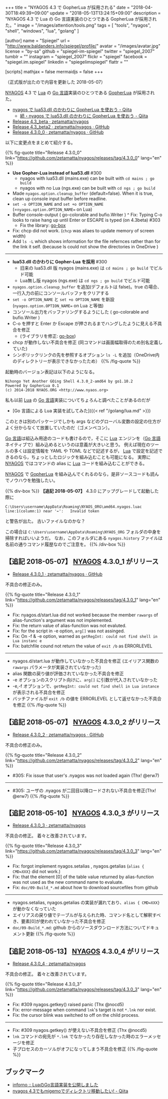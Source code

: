 +++
title = "NYAGOS 4.3 で GopherLua が採用される"
date = "2018-04-30T18:49:39+09:00"
update = "2018-05-13T13:24:15+09:00"
description = "NYAGOS 4.3 で Lua の Go 言語実装のひとつである GopherLua が採用された。"
image = "/images/attention/tools.png"
tags  = [ "tools", "nyagos", "shell", "windows", "lua", "golang" ]

[author]
  name      = "Spiegel"
  url       = "http://www.baldanders.info/spiegel/profile/"
  avatar    = "/images/avatar.jpg"
  license   = "by-sa"
  github    = "spiegel-im-spiegel"
  twitter   = "spiegel_2007"
  tumblr    = ""
  instagram = "spiegel_2007"
  flickr    = "spiegel"
  facebook  = "spiegel.im.spiegel"
  linkedin  = "spiegelimspiegel"
  flattr    = ""

[scripts]
  mathjax = false
  mermaidjs = false
+++

（正式版が出たので内容を更新した 2018-05-07）

[NYAGOS] 4.3 で [Lua] の [Go 言語]実装のひとつである [GopherLua] が採用された。

- [nyagos で lua53.dll のかわりに GopherLua を使おう - Qiita](https://qiita.com/zetamatta/items/112484eb7fdae87830a0)
    - [続・nyagos で lua53.dll のかわりに GopherLua を使おう - Qiita](https://qiita.com/zetamatta/items/18597ed77c4574796c7b)
- [Release 4.3_beta · zetamatta/nyagos](https://github.com/zetamatta/nyagos/releases/tag/4.3_beta)
- [Release 4.3_beta2 · zetamatta/nyagos · GitHub](https://github.com/zetamatta/nyagos/releases/tag/4.3_beta2)
- [Release 4.3.0_0 · zetamatta/nyagos · GitHub](https://github.com/zetamatta/nyagos/releases/tag/4.3.0_0)

以下に変更点をまとめて紹介する。

{{% fig-quote title="Release 4.3.0_0" link="https://github.com/zetamatta/nyagos/releases/tag/4.3.0_0" lang="en" %}}
- **Use Gopher-Lua instead of lua53.dll** #300
    - nyagos with lua53.dll (mains.exe) can be built with `cd mains ; go build`
    - nyagos with no Lua (ngs.exe) can be built with `cd ngs ; go build`
- Made `nyagos.option.cleanup_buffer` (default=false). When it is true, clean up console input buffer before readline.
- `set -o OPTION_NAME` and `set +o OPTION_NAME` (=`nyagos.option.OPTION_NAME=` on Lua)
- Buffer console-output ( go-colorable and bufio.Writer )
^ Fix: Typing C-o looks to raise hang up until Enter or ESCAPE is typed (on 4.3beta) #303
    - Fix the library: [go-box](https://github.com/zetamatta/go-box/commit/322b2318471f1ad3ce99a3531118b7095cdf3842)
- Fix: chcp did not work. (`chcp` was aliaes to update memory of screen width)
- Add `ls -L` which shows information for the file refernces rather than for the link it self. (because ls could not show the directories in OneDrive )

----

- **lua53.dll のかわりに Gopher-Lua を採用** #300
    - 旧来の lua53.dll 版 nyagos (mains.exe) は `cd mains ; go build` でビルド可能
    - Lua無し版 nyagos (ngs.exe) は `cd ngs ; go build` でビルド可能
- `nyagos.option.cleanup_buffer` を追加(デフォルトは false)。true の場合、一行入力の前にコンソールバッファをクリアする
- `set -o OPTION_NAME` と `set +o OPTION_NAME` を新設(`nyagos.option.OPTION_NAME=` on Lua と等価)
- コンソール出力をバッファリングするようにした ( go-colorable and bufio.Writer )
- C-o を押すと Enter か Escape が押されるまでハングしたように見える不具合を修正
    - (ライブラリを修正: [go-box](https://github.com/zetamatta/go-box/commit/322b2318471f1ad3ce99a3531118b7095cdf3842))
- chcp が動作しない不具合を修正 (同コマンドは画面幅取得のため別名定義していた)
- シンボリックリンクの先を参照するオプション `ls -L` を追加（OneDrive内のディレクトリーが表示できなかったため）
{{% /fig-quote %}}

起動時のバージョン表記は以下のようになる。

```text
Nihongo Yet Another GOing Shell 4.3.0_2-amd64 by go1.10.2
Powered by GopherLua 0.1
(c) 2014-2018 NYAOS.ORG <http://www.nyaos.org>
```

私も以前 [Lua] の [Go 言語]実装についてちょろんと調べたことがあるのだが

- [Go 言語による Lua 実装を試してみた]({{< ref "/golang/lua.md" >}})

このときは別のパッケージでしかも args などのグローバル変数の設定の仕方がよく分からなくて放置していたのだ（ゴメンペコン）。

[Go 言語]は組込み用途のコードも書けるので，そこに [Lua] エンジンを（[Go 言語]ネイティブで）組み込めるというのは意義が大きいと思う。
例えば現在のツールの多くは設定情報を YAML や TOML などで記述するが，  [Lua] で設定を記述できるのなら，ちょっとしたロジックを組み込むことも可能になる。
実際に [NYAGOS] ではコマンドの alias に [Lua] コードを組み込むことができる。

[NYAGOS] で [GopherLua] を組み込んでくれるのなら，是非ソースコードも読んでノウハウを勉強したい。

{{% div-box %}}
**【追記 2018-05-07】** 4.3.0 にアップグレードして起動した際に

```text
C:\Users\username\AppData\Roaming\NYAOS_ORG\amd64.nyagos.luac line:1(column:1) near '←':   Invalid token
```

と警告が出た。
古いファイルなのかな？

この場合は `C:\Users\username\AppData\Roaming\NYAOS_ORG` フォルダの中身を掃除すればいいようだ。
なお，このフォルダにある `nyagos.history` ファイルは名前の通りコマンド履歴なのでご注意を。
{{% /div-box %}}

## 【追記 2018-05-07】 [NYAGOS] 4.3.0_1 がリリース

- [Release 4.3.0_1 · zetamatta/nyagos · GitHub](https://github.com/zetamatta/nyagos/releases/tag/4.3.0_1)

不具合の修正のみ。

{{% fig-quote title="Release 4.3.0_1" link="https://github.com/zetamatta/nyagos/releases/tag/4.3.0_1" lang="en" %}}
- Fix: nyagos.d/start.lua did not worked because the member `rawargs` of alias-function's argument was not implemented.
- Fix: the return value of alias-function was not evaluted.
- Fix: for the script in -e option, `arg[]` was not assinged.
- Fix: On -f & -e option, warned as `getRegInt: could not find shell in Lua instanc e`
- Fix: batchfile cound not return the value of `exit /b` as ERRORLEVEL

----

- nyagos.d/start.lua が動作していなかった不具合を修正 (エイリアス関数の `rawargs` パラメータが実装されていなかった)
- alias 関数の戻り値が評価されていなかった不具合を修正
- -e オプションのスクリプト向けに、`arg[]` に引数が代入されていなかった
- -e,-f オプションで、`getRegInt: could not find shell in Lua instance` が表示される不具合を修正
- バッチファイルが `exit /b` の値を ERRORLEVEL として返せなかった不具合を修正
{{% /fig-quote %}}

## 【追記 2018-05-07】 [NYAGOS] 4.3.0_2 がリリース

- [Release 4.3.0_2 · zetamatta/nyagos · GitHub](https://github.com/zetamatta/nyagos/releases/tag/4.3.0_2)

不具合の修正のみ。

{{% fig-quote title="Release 4.3.0_2" link="https://github.com/zetamatta/nyagos/releases/tag/4.3.0_2" lang="en" %}}
- #305: Fix issue that user's .nyagos was not loaded again (Thx! @erw7)

----

- #305: ユーザの .nyagos が二回目以降ロードされない不具合を修正(Thx! @erw7)
{{% /fig-quote %}}

## 【追記 2018-05-10】 [NYAGOS] 4.3.0_3 がリリース

- [Release 4.3.0_3 · zetamatta/nyagos](https://github.com/zetamatta/nyagos/releases/tag/4.3.0_3)

不具合の修正。
着々と改善されています。

{{% fig-quote title="Release 4.3.0_3" link="https://github.com/zetamatta/nyagos/releases/tag/4.3.0_3" lang="en" %}}
- Fix: forgot implement nyagos.setalias , nyagos.getalias (`alias { CMD=XXX}` did not work.)
- Fix: that the element [0] of the table value returned by alias-function was not used as the new command name to evaluate.
- Fix: `doc/09-Build_*.md` about how to download sourcefiles from github

----

- nyagos.setalias, nyagos.getalias の実装が漏れており、`alias { CMD=XXX}` が動かなくなっていた
- エイリアスの戻り値でテーブルが与えられた時、コマンド名として解釈すべき、要素[0]が使われていなかった不具合を修正
- `doc/09-Build_*.md`: github からのソースダウンロード方法についてドキュメント更新
{{% /fig-quote %}}

## 【追記 2018-05-13】 [NYAGOS] 4.3.0_4 がリリース

- [Release 4.3.0_4 · zetamatta/nyagos](https://github.com/zetamatta/nyagos/releases/tag/4.3.0_4)

不具合の修正。
着々と改善されています。

{{% fig-quote title="Release 4.3.0_3" link="https://github.com/zetamatta/nyagos/releases/tag/4.3.0_3" lang="en" %}}
- Fix: #309 nyagos.getkey() raised panic (Thx @nocd5)
- Fix: error-message when command `lnk`'s target is not `*.lnk` nor exist.
- Fix: the cursor blink was switched to off on the child process.

----

- Fix: #309 nyagos.getkey() が使えない不具合を修正 (Thx @nocd5)
- `lnk` コマンドの宛先が `*.lnk` でなかったり存在しなかった時のエラーメッセージを修正
- 子プロセスのカーソルがオフになってしまう不具合を修正
{{% /fig-quote %}}

## ブックマーク

- [inforno :: LuaのGo言語実装を公開しました](http://inforno.net/articles/2015/02/15/gopher-lua-released)
- [nyagos 4.3でもmigemoでディレクトリ移動したい! - Qiita](https://qiita.com/nocd5/items/1736064cd9ee652d5920)

[NYAGOS]: https://github.com/zetamatta/nyagos/ "zetamatta/nyagos: NYAGOS - The hybrid UNIXLike Commandline Shell for Windows"
[GopherLua]: https://github.com/yuin/gopher-lua "yuin/gopher-lua: GopherLua: VM and compiler for Lua in Go"
[Lua]: https://www.lua.org/ "The Programming Language Lua"
[Go 言語]: https://golang.org/ "The Go Programming Language"
